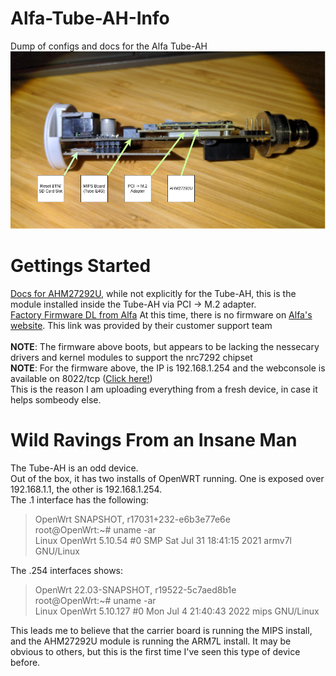 # Alfa-Tube-AH-Info
Dump of configs and docs for the Alfa Tube-AH
	<img src="alfa-tube-ah-diagram.png">

# Gettings Started 
[Docs for AHM27292U](https://docs.alfa.com.tw/Product/AHM27292U/), while not explicitly for the Tube-AH, this is the module installed inside the Tube-AH via PCI -> M.2 adapter.<br>
[Factory Firmware DL from Alfa](https://drive.google.com/file/d/1KSlgDL66AJUVrZjVxHLGtyePOj-y7iDj/view?usp=share_link) At this time, there is no firmware on [Alfa's website](https://files.alfa.com.tw/). This link was provided by their customer support team<br>
<br>
**NOTE**: The firmware above boots, but appears to be lacking the nessecary drivers and kernel modules to support the nrc7292 chipset<br>
**NOTE**: For the firmware above, the IP is 192.168.1.254 and the webconsole is available on 8022/tcp ([Click here!](http://192.168.1.254:8022))<br>
This is the reason I am uploading everything from a fresh device, in case it helps sombeody else.

# Wild Ravings From an Insane Man
The Tube-AH is an odd device. <br>
Out of the box, it has two installs of OpenWRT running. One is exposed over 192.168.1.1, the other is 192.168.1.254. <br>
The .1 interface has the following: <br>
>  OpenWrt SNAPSHOT, r17031+232-e6b3e77e6e <br> 
> root@OpenWrt:~# uname -ar <br>
> Linux OpenWrt 5.10.54 #0 SMP Sat Jul 31 18:41:15 2021 armv7l GNU/Linux

The .254 interfaces shows:<br>
> OpenWrt 22.03-SNAPSHOT, r19522-5c7aed8b1e <br>
> root@OpenWrt:~# uname -ar <br>
> Linux OpenWrt 5.10.127 #0 Mon Jul 4 21:40:43 2022 mips GNU/Linux <br>

This leads me to believe that the carrier board is running the MIPS install, and the AHM27292U module is running the ARM7L install. It may be obvious to others, but this is the first time I've seen this type of device before.
